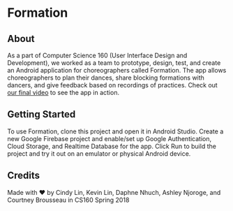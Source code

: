 # Formation

## About
As a part of Computer Science 160 (User Interface Design and Development), we worked as a team to prototype, design, test, and create an Android application for choreographers called Formation. The app allows choreographers to plan their dances, share blocking formations with dancers, and give feedback based on recordings of practices. Check out [our final video](https://www.youtube.com/watch?v=Vmrnlg2iy70&feature=youtu.be) to see the app in action.

## Getting Started
To use Formation, clone this project and open it in Android Studio. Create a new Google Firebase project and enable/set up Google Authentication, Cloud Storage, and Realtime Database for the app. Click Run to build the project and try it out on an emulator or physical Android device.

## Credits
Made with :heart: by Cindy Lin, Kevin Lin, Daphne Nhuch, Ashley Njoroge, and Courtney Brousseau in CS160 Spring 2018

